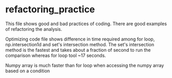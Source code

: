 # refactoring_practice

This file shows good and bad practices of coding. There are good examples of refactoring the analysis.

Optimizing code file shows difference in time required among for loop, np.intersection1d and set's intersection method. The set's intersection method is the fastest and takes about a fraction of second to run the comparison whereas for loop tool ~17 seconds.

Numpy array is much faster than for loop when accessing the numpy array based on a condition
